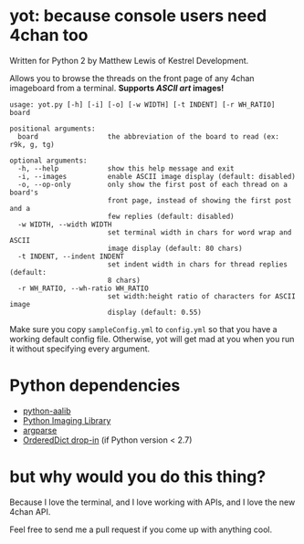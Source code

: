 yot: because console users need 4chan too
=========================================

Written for Python 2 by Matthew Lewis of Kestrel Development.

Allows you to browse the threads on the front page of any 4chan imageboard from a terminal. **Supports *ASCII art* images!**

    usage: yot.py [-h] [-i] [-o] [-w WIDTH] [-t INDENT] [-r WH_RATIO] board

    positional arguments:
      board                 the abbreviation of the board to read (ex: r9k, g, tg)

    optional arguments:
      -h, --help            show this help message and exit
      -i, --images          enable ASCII image display (default: disabled)
      -o, --op-only         only show the first post of each thread on a board's
                            front page, instead of showing the first post and a
                            few replies (default: disabled)
      -w WIDTH, --width WIDTH
                            set terminal width in chars for word wrap and ASCII
                            image display (default: 80 chars)
      -t INDENT, --indent INDENT
                            set indent width in chars for thread replies (default:
                            8 chars)
      -r WH_RATIO, --wh-ratio WH_RATIO
                            set width:height ratio of characters for ASCII image
                            display (default: 0.55)

Make sure you copy `sampleConfig.yml` to `config.yml` so that you have a working default config file. Otherwise, yot will get mad at you when you run it without specifying every argument.

Python dependencies
===================
* [python-aalib](http://jwilk.net/software/python-aalib)
* [Python Imaging Library](http://www.pythonware.com/products/pil/)
* [argparse](http://docs.python.org/library/argparse.html)
* [OrderedDict drop-in](https://github.com/sprintly/ordereddict) (if Python version < 2.7)

but why would you do this thing?
================================

Because I love the terminal, and I love working with APIs, and I love the new 4chan API.

Feel free to send me a pull request if you come up with anything cool.